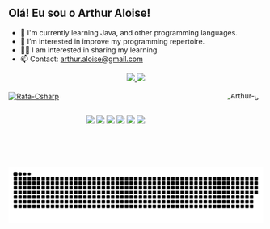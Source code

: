 ## Olá! Eu sou o Arthur Aloise!
- 🌱 I'm currently learning Java, and other programming languages.
- 👀 I’m interested in improve my programming repertoire.
- 🧙‍♂️ I am interested in sharing my learning.
- 📫 Contact: arthur.aloise@gmail.com

<div align="center">
<a href="https://github.com/ArthurAloise">
<img height="180em" src="https://github-readme-stats.vercel.app/api?username=ArthurAloise&show_icons=true&theme=highcontrast&include_all_commits=true&count_private=true"/>
<img height="180em" src="https://github-readme-stats.vercel.app/api/top-langs/?username=ArthurAloise&layout=compact&langs_count=7&theme=highcontrast"/> 
</div>

<div 
style="display: inline_block"><br>
<img align="center" alt="Rafa-Csharp" height="40" width="50" src="https://cdn.jsdelivr.net/gh/devicons/devicon/icons/java/java-original.svg" />
<img align="right" alt="Arthur-gif" height="150" style="border-radius:50px;" src="https://media.discordapp.net/attachments/940355879583232034/1011845995073638491/the-mandalorian-baby-yoda-king-gildan-alyssa-x-kotai-transparent.png?width=511&height=546">
</div>

##

<div align="center">
<a href="https://www.youtube.com/channel/UCkUdmDCDUym6zwzlV6Flssw" target="_blank"><img src="https://img.shields.io/badge/YouTube-FF0000?style=for-the-badge&logo=youtube&logoColor=white" target="_blank"></a>
<a href="https://www.instagram.com/arthuraloise" target="_blank"><img src="https://img.shields.io/badge/-Instagram-%23E4405F?style=for-the-badge&logo=instagram&logoColor=white" target="_blank"></a>
<a href="https://www.twitch.tv/arthuraloise" target="_blank"><img src="https://img.shields.io/badge/Twitch-9146FF?style=for-the-badge&logo=twitch&logoColor=white" target="_blank"></a>
<a href="https://discord.gg/q3t9xsyu2P" target="_blank"><img src="https://img.shields.io/badge/Discord-7289DA?style=for-the-badge&logo=discord&logoColor=white" target="_blank"></a> 
<a href="https://www.linkedin.com/in/arthur-loureiro-aloise-6b58b1188" target="_blank"><img src="https://img.shields.io/badge/-LinkedIn-%230077B5?style=for-the-badge&logo=linkedin&logoColor=white" target="_blank"></a> 
<a href="https://linktr.ee/arthuraloise" target="_blank"><img src="https://img.shields.io/badge/linktree-39E09B?style=for-the-badge&logo=linktree&logoColor=white" target="_blank"></a>
</div>

![snake gif](https://github.com/ArthurAloise/ArthurAloise/blob/output/github-contribution-grid-snake.svg)

